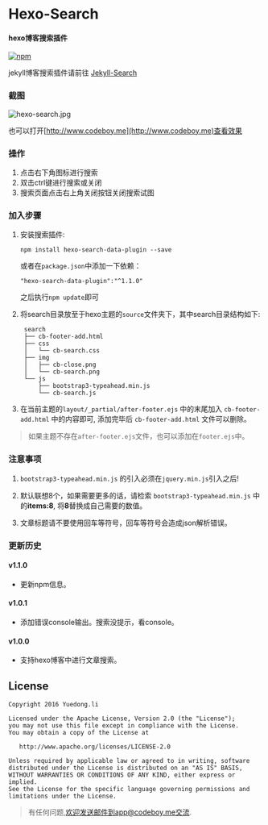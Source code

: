 # Hexo-Search

#### **hexo博客搜索插件**

[![npm](https://img.shields.io/npm/v/hexo-search-data-plugin.svg)](https://www.npmjs.com/package/hexo-search-data-plugin)

jekyll博客搜索插件请前往 [Jekyll-Search](https://github.com/androiddevelop/jekyll-search)

### 截图

![hexo-search.jpg](hexo-search.jpg)

也可以打开[http://www.codeboy.me](http://www.codeboy.me)查看效果

### 操作

1. 点击右下角图标进行搜索
2. 双击ctrl键进行搜索或关闭
3. 搜索页面点击右上角关闭按钮关闭搜索试图

### 加入步骤

1. 安装搜索插件:

	```
	npm install hexo-search-data-plugin --save
	```
	
	或者在`package.json`中添加一下依赖：
	
	```
	"hexo-search-data-plugin":"^1.1.0"
	```
	之后执行`npm update`即可

2. 将search目录放至于hexo主题的`source`文件夹下，其中search目录结构如下:

		search
		├── cb-footer-add.html
		├── css
		│   └── cb-search.css
		├── img
		│   ├── cb-close.png
		│   └── cb-search.png
		└── js
		    ├── bootstrap3-typeahead.min.js
		    └── cb-search.js


3. 在当前主题的`layout/_partial/after-footer.ejs` 中的末尾加入 `cb-footer-add.html` 中的内容即可, 添加完毕后 `cb-footer-add.html` 文件可以删除。

> 如果主题不存在`after-footer.ejs`文件，也可以添加在`footer.ejs`中。


### 注意事项

1. `bootstrap3-typeahead.min.js` 的引入必须在`jquery.min.js`引入之后!

2. 默认联想8个，如果需要更多的话，请检索 `bootstrap3-typeahead.min.js` 中的**items:8**, 将**8**替换成自己需要的数值。

3. 文章标题请不要使用回车等符号，回车等符号会造成json解析错误。

### 更新历史

#### v1.1.0

- 更新npm信息。

#### v1.0.1

- 添加错误console输出。搜索没提示，看console。

#### v1.0.0

 - 支持hexo博客中进行文章搜索。

## License

```
Copyright 2016 Yuedong.li

Licensed under the Apache License, Version 2.0 (the "License");
you may not use this file except in compliance with the License.
You may obtain a copy of the License at

   http://www.apache.org/licenses/LICENSE-2.0

Unless required by applicable law or agreed to in writing, software
distributed under the License is distributed on an "AS IS" BASIS,
WITHOUT WARRANTIES OR CONDITIONS OF ANY KIND, either express or implied.
See the License for the specific language governing permissions and
limitations under the License.
```

> 有任何问题,欢迎发送邮件到app@codeboy.me交流.


